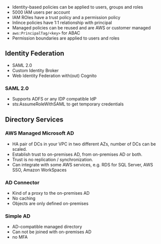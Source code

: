 * Identity-based policies can be applied to users, groups and roles
* 5000 IAM users per account
* IAM ROles have a trust policy and a permission policy
* Inlince policies have 1:1 relationship with principal
* Managed policies can be reused and are AWS or customer managed
* `aws:PrincipalTag/<key>` for ABAC
* Permission boundaries are applied to users and roles

## Identity Federation

* SAML 2.0
* Custom Identity Broker
* Web Identity Federation with(out) Cognito

### SAML 2.0

* Supports ADFS or any IDP compatible IdP
* sts:AssumeRoleWithSAML to get temporary credentials 

## Directory Services

### AWS Managed Microsoft AD

* HA pair of DCs in your VPC in two different AZs, number of DCs can be scaled.
* Establish trust to on-premises AD, from on-premises AD or both.
* Trust is no replication / synchronization.
* Can integrate with some AWS services, e.g. RDS for SQL Server, AWS SSO, Amazon WorkSpaces

### AD Connector 

* Kind of a proxy to the on-premises AD
* No caching
* Objects are only defined on-premises
  

### Simple AD

* AD-compatible managed directory
* Can not be joined with on-premises AD
* no MFA

